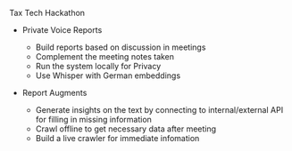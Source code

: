 Tax Tech Hackathon

- Private Voice Reports
    - Build reports based on discussion in meetings
    - Complement the meeting notes taken
    - Run the system locally for Privacy
    - Use Whisper with German embeddings

- Report Augments
    - Generate insights on the text by connecting to internal/external API for filling in missing information
    - Crawl offline to get necessary data after meeting
    - Build a live crawler for immediate infomation